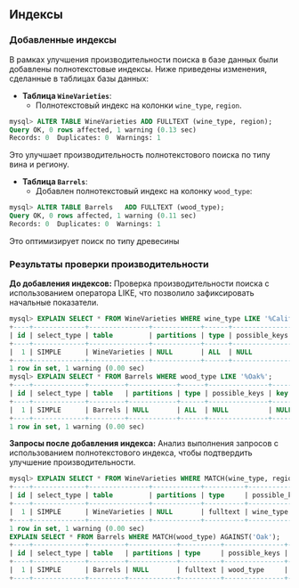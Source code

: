 ## Индексы

### Добавленные индексы

В рамках улучшения производительности поиска в базе данных были добавлены полнотекстовые индексы. Ниже приведены изменения, сделанные в таблицах базы данных:

- **Таблица `WineVarieties`**:
  - Полнотекстовый индекс на колонки `wine_type`, `region`.
```sql
mysql> ALTER TABLE WineVarieties ADD FULLTEXT (wine_type, region);
Query OK, 0 rows affected, 1 warning (0.13 sec)
Records: 0  Duplicates: 0  Warnings: 1
```
Это улучшает производительность полнотекстового поиска по типу вина и региону.

- **Таблица `Barrels`**:
   - Добавлен полнотекстовый индекс на колонку `wood_type`:
```sql
mysql> ALTER TABLE Barrels   ADD FULLTEXT (wood_type);
Query OK, 0 rows affected, 1 warning (0.11 sec)
Records: 0  Duplicates: 0  Warnings: 1
```
Это оптимизирует поиск по типу древесины


### Результаты проверки производительности
**До добавления индексов:**
Проверка производительности поиска с использованием оператора LIKE, что позволило зафиксировать начальные показатели.
```sql
mysql> EXPLAIN SELECT * FROM WineVarieties WHERE wine_type LIKE '%California%';
+----+-------------+---------------+------------+------+---------------+------+---------+------+------+----------+-------------+
| id | select_type | table         | partitions | type | possible_keys | key  | key_len | ref  | rows | filtered | Extra       |
+----+-------------+---------------+------------+------+---------------+------+---------+------+------+----------+-------------+
|  1 | SIMPLE      | WineVarieties | NULL       | ALL  | NULL          | NULL | NULL    | NULL |    3 |    33.33 | Using where |
+----+-------------+---------------+------------+------+---------------+------+---------+------+------+----------+-------------+
1 row in set, 1 warning (0.00 sec)
mysql> EXPLAIN SELECT * FROM Barrels WHERE wood_type LIKE '%Oak%';
+----+-------------+---------+------------+------+---------------+------+---------+------+------+----------+-------------+
| id | select_type | table   | partitions | type | possible_keys | key  | key_len | ref  | rows | filtered | Extra       |
+----+-------------+---------+------------+------+---------------+------+---------+------+------+----------+-------------+
|  1 | SIMPLE      | Barrels | NULL       | ALL  | NULL          | NULL | NULL    | NULL |    2 |    50.00 | Using where |
+----+-------------+---------+------------+------+---------------+------+---------+------+------+----------+-------------+
1 row in set, 1 warning (0.00 sec)
```

**Запросы после добавления индекса:** Анализ выполнения запросов с использованием полнотекстового индекса, чтобы подтвердить улучшение производительности.
```sql
mysql> EXPLAIN SELECT * FROM WineVarieties WHERE MATCH(wine_type, region) AGAINST('California');
+----+-------------+---------------+------------+----------+---------------+-----------+---------+-------+------+----------+-------------------------------+
| id | select_type | table         | partitions | type     | possible_keys | key       | key_len | ref   | rows | filtered | Extra                         |
+----+-------------+---------------+------------+----------+---------------+-----------+---------+-------+------+----------+-------------------------------+
|  1 | SIMPLE      | WineVarieties | NULL       | fulltext | wine_type     | wine_type | 0       | const |    1 |   100.00 | Using where; Ft_hints: sorted |
+----+-------------+---------------+------------+----------+---------------+-----------+---------+-------+------+----------+-------------------------------+
1 row in set, 1 warning (0.00 sec)
EXPLAIN SELECT * FROM Barrels WHERE MATCH(wood_type) AGAINST('Oak');
+----+-------------+---------+------------+----------+---------------+-----------+---------+-------+------+----------+-------------------------------+
| id | select_type | table   | partitions | type     | possible_keys | key       | key_len | ref   | rows | filtered | Extra                         |
+----+-------------+---------+------------+----------+---------------+-----------+---------+-------+------+----------+-------------------------------+
|  1 | SIMPLE      | Barrels | NULL       | fulltext | wood_type     | wood_type | 0       | const |    1 |   100.00 | Using where; Ft_hints: sorted |
+----+-------------+---------+------------+----------+---------------+-----------+---------+-------+------+----------+-------------------------------+
```
